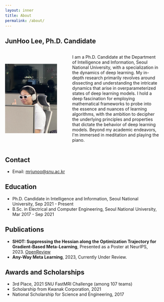 ```yaml
---
layout: inner
title: About
permalink: /about/
---
```

## JunHoo Lee, Ph.D. Candidate

<!-- ![Profile Picture](./science_vessel.jpeg) -->
<div style="display: flex; align-items: center;">
  <img src="/science_vessel.jpeg" alt="Science Vessel" style="width: 170px; margin-right: 50px;"/>
  <p>
  I am a Ph.D. Candidate at the Department of Intelligence and Information, Seoul National University, with a specialization in the dynamics of deep learning. My in-depth research primarily revolves around dissecting and understanding the intricate dynamics that arise in overparameterized states of deep learning models. I hold a deep fascination for employing mathematical frameworks to probe into the essence and nuances of learning algorithms, with the ambition to decipher the underlying principles and properties that dictate the behavior of deep learning models. Beyond my academic endeavors, I'm immersed in meditation and playing the piano.


  </p>
</div>

## Contact
- Email: mrjunoo@snu.ac.kr
<!-- - LinkedIn: [linkedin.com/in/junhoolee](#) -->
<!-- - Twitter: [@JunHooLee](#) -->

## Education
- Ph.D. Candidate in Intelligence and Information, Seoul National University, Sep 2021 - Present
- B.Sc. in Electrical and Computer Engineering, Seoul National University, Mar 2017 - Sep 2021

## Publications
- **SHOT: Suppressing the Hessian along the Optimization Trajectory for Gradient-Based Meta-Learning**, Presented as a Poster at NeurIPS, 2023. [OpenReview](http://www.openreview.net)
- **Any-Way Meta Learning**, 2023, Currently Under Review. 


## Awards and Scholarships
- 3rd Place, 2021 SNU FastMRI Challenge (among 107 teams)
- Scholarship from Kwanak Corporation, 2021
- National Scholarship for Science and Engineering, 2017
